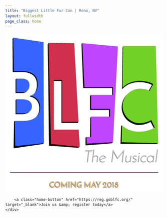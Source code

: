 ```yaml
---
title: "Biggest Little Fur Con | Reno, NV"
layout: fullwidth
page_class: home
---
```

<div id="home-curtain-left"></div>
<div id="home-curtain-right"></div>
<div id="home-curtain-main"></div>
<div id="home-curtain-end"></div>
<div id="home-stage" class="big-chunk textcenter">
	<div id="home-stage-content">
		<img src="/assets/theme/home-logo.png">

		<a class="home-button" href="https://reg.goblfc.org/" target="_blank">Join us &amp; register today</a>
	</div>
</div>

<script>
	$(window).scroll(function(){

		var wScroll = $(this).scrollTop();
		var wHeight = $(window).height();

		$('#home-curtain-main').css({
			'transform' : 'translate(0, ' + wScroll / 0.5 + '%)'
		});

		$('#home-stage-content').css({
			'transform' : 'translate(0, ' + wScroll / 2 + '%)'
		});

		if ( wScroll > $('#home-curtain-end').offset().top ) {
			console.log("What's up, Doc?");
		}

	});
</script>